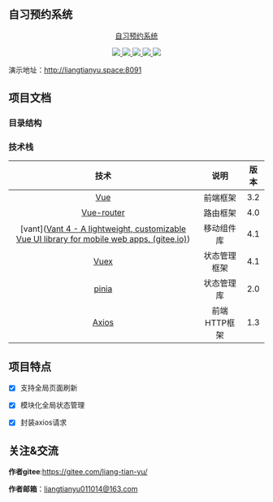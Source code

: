 ## 自习预约系统

<p align=center>
    <a href="https://gitee.com/liang-tian-yu/studyahead-front">自习预约系统</a>
</p>
<p align="center">
<a target="_blank" href="http://gitee.com/liang-tian-yu">
    <img src="https://img.shields.io/badge/vue-3.2-green" ></img>
    <img src="https://img.shields.io/badge/vuex-4.1-green" ></img>
    <img src="https://img.shields.io/badge/pinia-2.0-green" ></img>
<img src="https://img.shields.io/badge/vueRouter-4-success" ></img>
<img src="https://img.shields.io/badge/vant-4.1-brightgreen" ></img>
</a></p>



演示地址：http://liangtianyu.space:8091





## 项目文档

### 目录结构





### 技术栈

|                             技术                             |     说明     | 版本 |
| :----------------------------------------------------------: | :----------: | :--: |
|                  [Vue](https://vuejs.org/)                   |   前端框架   | 3.2  |
|           [Vue-router](https://router.vuejs.org/)            |   路由框架   | 4.0  |
| [vant]([Vant 4 - A lightweight, customizable Vue UI library for mobile web apps. (gitee.io)](http://vant-contrib.gitee.io/vant/#/zh-CN)) |  移动组件库  | 4.1  |
|               [Vuex](https://vuex.vuejs.org/)                | 状态管理框架 | 4.1  |
|             [pinia](https://pinia.vuejs.org/zh/)             |  状态管理库  | 2.0  |
|           [Axios](https://github.com/axios/axios)            | 前端HTTP框架 | 1.3  |





## 项目特点

- [x] 支持全局页面刷新

- [x] 模块化全局状态管理

- [x] 封装axios请求

  

  

## 关注&交流

**作者gitee**:https://gitee.com/liang-tian-yu/

**作者邮箱**：liangtianyu011014@163.com

